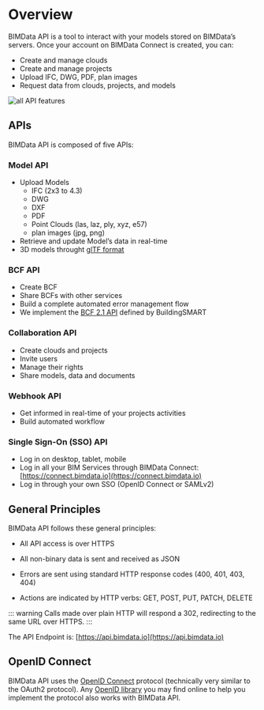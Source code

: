 # Overview

BIMData API is a tool to interact with your models stored on BIMData’s servers. Once your account on BIMData Connect is created, you can:

- Create and manage clouds
- Create and manage projects
- Upload IFC, DWG, PDF, plan images
- Request data from clouds, projects, and models

![all API features](/assets/img/api/API-features.png)

## APIs

BIMData API is composed of five APIs:

### Model API

- Upload Models
  - IFC (2x3 to 4.3)
  - DWG
  - DXF
  - PDF
  - Point Clouds (las, laz, ply, xyz, e57)
  - plan images (jpg, png)
- Retrieve and update Model’s data in real-time
- 3D models throught [glTF format](https://www.khronos.org/gltf/)

### BCF API
- Create BCF
- Share BCFs with other services
- Build a complete automated error management flow
- We implement the [BCF 2.1 API](https://github.com/buildingSMART/BCF-API) defined by BuildingSMART

### Collaboration API
- Create clouds and projects
- Invite users
- Manage their rights
- Share models, data and documents


### Webhook API
- Get informed in real-time of your projects activities
- Build automated workflow

### Single Sign-On (SSO) API
- Log in on desktop, tablet, mobile
- Log in all your BIM Services through BIMData Connect: [https://connect.bimdata.io](https://connect.bimdata.io)
- Log in through your own SSO (OpenID Connect or SAMLv2)


## General Principles

BIMData API follows these general principles:

- All API access is over HTTPS

- All non-binary data is sent and received as JSON

- Errors are sent using standard HTTP response codes (400, 401, 403, 404)

- Actions are indicated by HTTP verbs: GET, POST, PUT, PATCH, DELETE

::: warning
Calls made over plain HTTP will respond a 302, redirecting to the same URL over HTTPS.
:::

The API Endpoint is: [https://api.bimdata.io](https://api.bimdata.io)

## OpenID Connect

BIMData API uses the [OpenID Connect](https://openid.net/connect/) protocol (technically very similar to the OAuth2 protocol). Any [OpenID library](https://openid.net/developers/libraries/) you may find online to help you implement the protocol also works with BIMData API.
